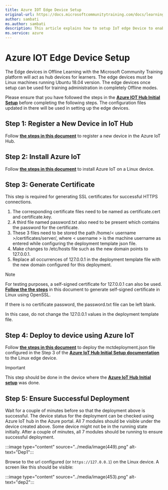 ```yaml
---
title: Azure IOT Edge Device Setup
original-url: https://docs.microsoftcommunitytraining.com/docs/learning-in-offline-mode
author: sambati
ms.author: sambati
description: This article explains how to setup IoT edge Device to enable offline learning
ms.service: azure
---
```


# Azure IOT Edge Device Setup

The Edge devices in Offline Learning with the Microsoft Community Training platform will act as hub devices for learners. The edge devices must be Linux machines running Ubuntu 18.04 version. The edge devices once setup can be used for training administration in completely Offline modes.

Please ensure that you have followed the steps in the [**Azure IOT Hub Initial Setup**](azure-IOT-hub-initial-setup.md) before completing the following steps. The configuration files updated in there will be used in setting up the edge devices.

## Step 1: Register a New Device in IoT Hub

Follow [**the steps in this document**](/azure/iot-edge/how-to-register-device?view=iotedge-2018-06&tabs=azure-portal) to register a new device in the Azure IoT Hub.

## Step 2: Install Azure IoT

Follow [**the steps in this document**](/azure/iot-edge/how-to-install-iot-edge?view=iotedge-2018-06) to install Azure IoT on a Linux device.

## Step 3: Generate Certificate

This step is required for generating SSL certificates for successful HTTPS connections.

1. The corresponding certificate files need to be named as certificate.cert and certificate.key.
2. A third file named password.txt also need to be present which contains the password for the certificate.
3. These 3 files need to be stored  the path /home/< username >/certificates/server/, where < username > is the machine     username as entered while configuring the deployment template json file.
4. Make changes to /etc/hosts file such as the new domain points to 127.0.0.1.
5. Replace all occurrences of 127.0.0.1 in the deployment template file with the new domain configured for this deployment.

>[!Note]
> For testing purposes, a self-signed certificate for 127.0.0.1 can also be used. [**Follow the the steps**](/dotnet/core/additional-tools/self-signed-certificates-guide) in this document to generate self-signed certificate in Linux using OpenSSL.
>
>If there is no certificate password, the password.txt file can be left blank.
>
>In this case, do not change the 127.0.0.1 values in the deployment template file.

## Step 4: Deploy to device using Azure IoT

Follow [**the steps in this document**](/azure/iot-edge/how-to-deploy-modules-cli?view=iotedge-2018-06) to deploy the mctdeployment.json file configured in the Step 3 of the [**Azure IoT Hub Initial Setup documentation**](/azure/industry/training-services/microsoft-community-training/learning-in-offline-mode/azure-iot-hub-initial-setup#step-3-configuring-deployment-file) to the Linux edge device.

>[!important]
>This step should be done in the device where the [**Azure IoT Hub Initial setup**](azure-IOT-hub-initial-setup.md) was done.

## Step 5: Ensure Successful Deployment

Wait for a couple of minutes before so that the deployment above is successful. The device status for the deployment can be checked using Azure IoT hub in the Azure portal. All 7 modules should be visible under the device created above. Some device might not be in the running state initially. After a couple of minutes, all 7 modules should be running to ensure successful deployment.

:::image type="content" source="../media/image(449).png" alt-text="Dep1":::

Browse to the url configured (or `https://127.0.0.1`) on the Linux device. A screen like this should be visible:

:::image type="content" source="../media/image(453).png" alt-text="dep2":::
